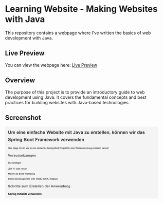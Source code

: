 # Learning Website - Making Websites with Java

This repository contains a webpage where I’ve written the basics of web development with Java.

## Live Preview
You can view the webpage here: [Live Preview](https://rawcdn.githack.com/KLubina/learning-website-making-websites-with-java/9cd4c998e2bfdfeb480ad15e23ded47620edc257/index.html)

## Overview
The purpose of this project is to provide an introductory guide to web development using Java. It covers the fundamental concepts and best practices for building websites with Java-based technologies.

## Screenshot
![Preview](pictures-for-readme/preview.png)